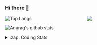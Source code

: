 ### Hi there 👋

<!--
**tao8687/tao8687** is a ✨ _special_ ✨ repository because its `README.md` (this file) appears on your GitHub profile.

Here are some ideas to get you started:

- 🔭 I’m currently working on ...
- 🌱 I’m currently learning ...
- 👯 I’m looking to collaborate on ...
- 🤔 I’m looking for help with ...
- 💬 Ask me about ...
- 📫 How to reach me: ...
- 😄 Pronouns: ...
- ⚡ Fun fact: ...
-->

<img align='right' src="https://media.giphy.com/media/M9gbBd9nbDrOTu1Mqx/giphy.gif" width="240">

  
![Top Langs](https://github-readme-stats.vercel.app/api/top-langs/?username=tao8687&layout=compact&title_color=23238E&text_color=A67D3D)

![Anurag's github stats](https://github-readme-stats.vercel.app/api?username=tao8687&show_icons=true&&text_color=A67D3D&title_color=23238E&show_icons=false&count_private=true&hide=stars)

<details>
  <summary>:zap: Coding Stats</summary>
  <br>
    
<!--START_SECTION:waka-->
![Code Time](http://img.shields.io/badge/Code%20Time-2%2C175%20hrs%2043%20mins-blue)

![Profile Views](http://img.shields.io/badge/Profile%20Views-0-blue)

**🐱 My GitHub Data** 

> 📦 1.5 MB Used in GitHub's Storage 
 > 
> 🏆 280 Contributions in the Year 2025
 > 
> 🚫 Not Opted to Hire
 > 
> 📜 63 Public Repositories 
 > 
> 🔑 24 Private Repositories 
 > 
**I'm an Early 🐤** 

```text
🌞 Morning                1882 commits        ██████████████████████░░░   89.92 % 
🌆 Daytime                88 commits          █░░░░░░░░░░░░░░░░░░░░░░░░   04.20 % 
🌃 Evening                119 commits         █░░░░░░░░░░░░░░░░░░░░░░░░   05.69 % 
🌙 Night                  4 commits           ░░░░░░░░░░░░░░░░░░░░░░░░░   00.19 % 
```
📅 **I'm Most Productive on Wednesday** 

```text
Monday                   301 commits         ████░░░░░░░░░░░░░░░░░░░░░   14.38 % 
Tuesday                  286 commits         ███░░░░░░░░░░░░░░░░░░░░░░   13.66 % 
Wednesday                355 commits         ████░░░░░░░░░░░░░░░░░░░░░   16.96 % 
Thursday                 281 commits         ███░░░░░░░░░░░░░░░░░░░░░░   13.43 % 
Friday                   297 commits         ████░░░░░░░░░░░░░░░░░░░░░   14.19 % 
Saturday                 291 commits         ███░░░░░░░░░░░░░░░░░░░░░░   13.90 % 
Sunday                   282 commits         ███░░░░░░░░░░░░░░░░░░░░░░   13.47 % 
```


📊 **This Week I Spent My Time On** 

```text
🕑︎ Time Zone: Asia/Shanghai

💬 Programming Languages: 
Bash                     24 mins             ██████████░░░░░░░░░░░░░░░   38.81 % 
Markdown                 22 mins             █████████░░░░░░░░░░░░░░░░   35.84 % 
Docker                   9 mins              ████░░░░░░░░░░░░░░░░░░░░░   15.16 % 
YAML                     5 mins              ██░░░░░░░░░░░░░░░░░░░░░░░   09.27 % 
JavaScript               0 secs              ░░░░░░░░░░░░░░░░░░░░░░░░░   00.52 % 

🔥 Editors: 
VS Code                  1 hr 2 mins         █████████████████████████   100.00 % 

🐱‍💻 Projects: 
transitive               1 hr 2 mins         █████████████████████████   100.00 % 

💻 Operating System: 
Linux                    1 hr 2 mins         █████████████████████████   100.00 % 
```

**I Mostly Code in C++** 

```text
C++                      10 repos            ████████░░░░░░░░░░░░░░░░░   32.26 % 
Python                   8 repos             ██████░░░░░░░░░░░░░░░░░░░   25.81 % 
JavaScript               2 repos             ██░░░░░░░░░░░░░░░░░░░░░░░   06.45 % 
Batchfile                1 repo              █░░░░░░░░░░░░░░░░░░░░░░░░   03.23 % 
HTML                     1 repo              █░░░░░░░░░░░░░░░░░░░░░░░░   03.23 % 
```



**Timeline**

![Lines of Code chart](https://raw.githubusercontent.com/tao8687/tao8687/master/assets/bar_graph.png)


 Last Updated on 07/10/2025 01:45:03 UTC
<!--END_SECTION:waka-->
</details>
